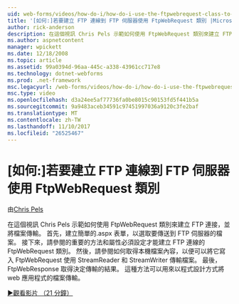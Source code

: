 ```yaml
---
uid: web-forms/videos/how-do-i/how-do-i-use-the-ftpwebrequest-class-to-create-an-ftp-connection-to-a-ftp-server
title: '[如何:]若要建立 FTP 連線到 FTP 伺服器使用 FtpWebRequest 類別 |Microsoft 文件'
author: rick-anderson
description: 在這個視訊 Chris Pels 示範如何使用 FtpWebRequest 類別來建立 FTP 連接，並將檔案傳輸。 首先，建立簡單的.aspx 表單，以選取...
ms.author: aspnetcontent
manager: wpickett
ms.date: 12/18/2008
ms.topic: article
ms.assetid: 99a0394d-96aa-445c-a338-43961cc717e8
ms.technology: dotnet-webforms
ms.prod: .net-framework
msc.legacyurl: /web-forms/videos/how-do-i/how-do-i-use-the-ftpwebrequest-class-to-create-an-ftp-connection-to-a-ftp-server
msc.type: video
ms.openlocfilehash: d3a24ee5af77736fa0be8015c90153fd5f441b5a
ms.sourcegitcommit: 9a9483aceb34591c97451997036a9120c3fe2baf
ms.translationtype: MT
ms.contentlocale: zh-TW
ms.lasthandoff: 11/10/2017
ms.locfileid: "26525467"
---
```

<a name="how-do-i-use-the-ftpwebrequest-class-to-create-an-ftp-connection-to-a-ftp-server"></a>[如何:]若要建立 FTP 連線到 FTP 伺服器使用 FtpWebRequest 類別
====================
由[Chris Pels](https://twitter.com/chrispels)

在這個視訊 Chris Pels 示範如何使用 FtpWebRequest 類別來建立 FTP 連接，並將檔案傳輸。 首先，建立簡單的.aspx 表單，以選取要傳送到 FTP 伺服器的檔案。 接下來，請參閱的重要的方法和屬性必須設定才能建立 FTP 連線的 FtpWebRequest 類別。 然後，請參閱如何取得本機檔案內容，以便可以將它寫入 FtpWebRequest 使用 StreamReader 和 StreamWriter 傳輸檔案。 最後，FtpWebResponse 取得決定傳輸的結果。 這種方法可以用來以程式設計方式將 web 應用程式的檔案傳輸。

[&#9654;觀看影片 （21 分鐘）](https://channel9.msdn.com/Blogs/ASP-NET-Site-Videos/how-do-i-use-the-ftpwebrequest-class-to-create-an-ftp-connection-to-a-ftp-server)

